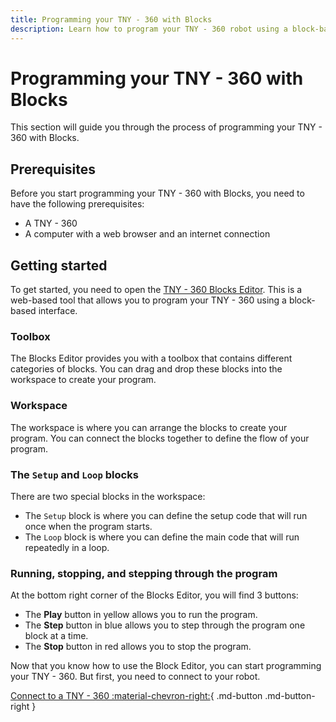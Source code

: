 ```yaml
---
title: Programming your TNY - 360 with Blocks
description: Learn how to program your TNY - 360 robot using a block-based interface with our comprehensive guide.
---
```


# Programming your TNY - 360 with Blocks

This section will guide you through the process of programming your TNY - 360 with Blocks.


## Prerequisites

Before you start programming your TNY - 360 with Blocks, you need to have the following prerequisites:

- A TNY - 360
- A computer with a web browser and an internet connection


## Getting started

To get started, you need to open the [TNY - 360 Blocks Editor](https://tny-robotics.com/apps/block-editor). This is a web-based tool that allows you to program your TNY - 360 using a block-based interface.

### Toolbox

The Blocks Editor provides you with a toolbox that contains different categories of blocks. You can drag and drop these blocks into the workspace to create your program.

### Workspace

The workspace is where you can arrange the blocks to create your program. You can connect the blocks together to define the flow of your program.

### The `Setup` and `Loop` blocks

There are two special blocks in the workspace:

- The `Setup` block is where you can define the setup code that will run once when the program starts.
- The `Loop` block is where you can define the main code that will run repeatedly in a loop.

### Running, stopping, and stepping through the program

At the bottom right corner of the Blocks Editor, you will find 3 buttons:

- The **Play** button in yellow allows you to run the program.
- The **Step** button in blue allows you to step through the program one block at a time.
- The **Stop** button in red allows you to stop the program.

Now that you know how to use the Block Editor, you can start programming your TNY - 360.
But first, you need to connect to your robot.

<div class="buttons-right" markdown>

[Connect to a TNY - 360 :material-chevron-right:](connect.md){ .md-button .md-button-right }

</div>